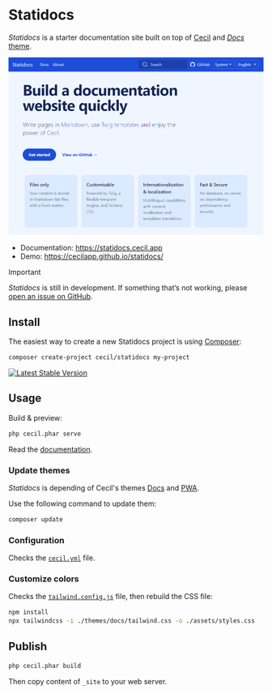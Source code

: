 # Statidocs

_Statidocs_ is a starter documentation site built on top of [Cecil](https://cecil.app) and [_Docs_ theme](https://github.com/Cecilapp/theme-docs).

[![Screenshot of the demo's homepage of Statidocs](screenshot.png)](https://statidocs.cecil.app)

- Documentation: <https://statidocs.cecil.app>
- Demo: <https://cecilapp.github.io/statidocs/>

> [!IMPORTANT]  
> _Statidocs_ is still in development. If something that’s not working, please [open an issue on GitHub](https://github.com/Cecilapp/statidocs/issues/new/choose).

## Install

The easiest way to create a new Statidocs project is using [Composer](https://getcomposer.org):

```bash
composer create-project cecil/statidocs my-project
```

[![Latest Stable Version](https://poser.pugx.org/cecil/statidocs/v/stable)](https://packagist.org/packages/cecil/statidocs)

## Usage

Build & preview:

```bash
php cecil.phar serve
```

Read the [documentation](https://cecilapp.github.io/statidocs/).

### Update themes

_Statidocs_ is depending of Cecil's themes [Docs](https://github.com/Cecilapp/theme-docs) and [PWA](https://github.com/Cecilapp/theme-pwa).

Use the following command to update them:

```bash
composer update
```

### Configuration

Checks the [`cecil.yml`](cecil.yml) file.

### Customize colors

Checks the [`tailwind.config.js`](tailwind.config.js) file, then rebuild the CSS file:

```bash
npm install
npx tailwindcss -i ./themes/docs/tailwind.css -o ./assets/styles.css
```

## Publish

```bash
php cecil.phar build
```

Then copy content of `_site` to your web server.
